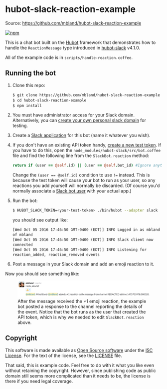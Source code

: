 # hubot-slack-reaction-example

Source: https://github.com/mbland/hubot-slack-reaction-example

[![npm](https://img.shields.io/npm/v/hubot-slack-reaction-example.svg?maxAge=2592000)](https://www.npmjs.com/package/hubot-slack-reaction-example)

This is a chat bot built on the [Hubot][hubot] framework that demonstrates how
to handle the `ReactionMessage` type introduced in [hubot-slack][hubot-slack]
v4.1.0.

All of the example code is in `scripts/handle-reaction.coffee`.

[hubot]: http://hubot.github.com
[hubot-slack]: https://www.npmjs.com/package/hubot-slack

## Running the bot

1. Clone this repo:
   ```sh
   $ git clone https://github.com/mbland/hubot-slack-reaction-example
   $ cd hubot-slack-reaction-example
   $ npm install
   ```

1. You must have administrator access for your Slack domain. Alternatively, you
   can [create your own personal slack domain][slack-create] for testing.

1. Create a [Slack application][slack-app] for this bot (name it whatever you
wish).

1. If you don't have an existing API token handy, [create a new test
   token][slack-test-token]. If you have to do this, open the
   `node_modules/hubot-slack/src/bot.coffee` file and find the following line
   from the `SlackBot.reaction` method:
   ```coffeescript
   return if (user == @self.id) || (user == @self.bot_id) #Ignore anything we sent
   ```
   Change the `(user == @self.id)` condition to use `!=` instead. This is
   because the test token will cause your bot to run as your user, so any
   reactions you add yourself will normally be discarded. (Of course you'd
   normally associate a [Slack bot user][slack-bot-user] with your actual app.)

1. Run the bot:
   ```sh
   $ HUBOT_SLACK_TOKEN=<your-test-token> ./bin/hubot --adapter slack
   ```
   you should see output like:
   ```
   [Wed Oct 05 2016 17:46:50 GMT-0400 (EDT)] INFO Logged in as mbland of mbland
   [Wed Oct 05 2016 17:46:50 GMT-0400 (EDT)] INFO Slack client now connected
   [Wed Oct 05 2016 17:46:50 GMT-0400 (EDT)] INFO Listening for reaction_added, reaction_removed events
   ```

1. Post a message in your Slack domain and add an emoji reaction to it.

Now you should see something like:

<figure>
<img src='./example.png' alt='Usage example' title='Usage example' /><br/>
<figcaption>After the message received the <em>+1</em> emoji reaction, the
example bot posted a response to the channel reporting the details of the
event. Notice that the bot runs as the user that created the API token, which
is why we needed to edit <code>SlackBot.reaction</code> above.</figcaption>
</figure>

[slack-create]: https://slack.com/create
[slack-app]: https://api.slack.com/slack-apps
[slack-bot-user]: https://api.slack.com/bot-users]
[slack-test-token]: https://api.slack.com/docs/oauth-test-tokens

## Copyright

This software is made available as [Open Source software][oss] under the [ISC
License][isc]. For the text of the license, see the [LICENSE](LICENSE.md) file.

That said, this is example code. Feel free to do with it what you like even
without retaining the copyright. However, since publishing code as public domain
still seems more complicated than it needs to be, the license is there if you
need legal coverage.

[oss]: https://opensource.org/osd-annotated
[isc]: https://www.isc.org/downloads/software-support-policy/isc-license/
